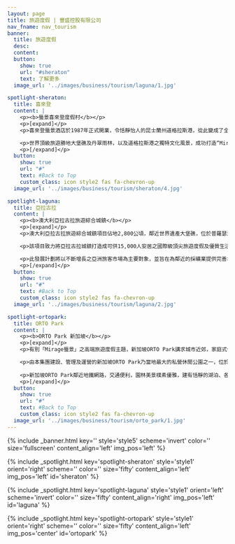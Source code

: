 ```yaml
---
layout: page
title: 旅遊度假 | 豐盛控股有限公司
nav_fname: nav_tourism
banner:
  title: 旅遊度假
  desc:
  content:
  button:
    show: true
    url: "#sheraton"
    text: 了解更多
  image_url: '../images/business/tourism/laguna/1.jpg'

spotlight-sheraton:
  title: 喜來登
  content: |
    <p><b>蜃景喜來登度假村</b></p>
    <p>[expand]</p>
    <p>喜來登蜃景酒店於1987年正式開業，令恬靜怡人的昆士蘭州道格拉斯港，從此變成了全球熱捧之熱帶度假旅遊樂園，各國政要巨星包括中國前國家主席江澤民、美國前總統克林頓、美國著名影星湯姆漢克斯及約翰．特拉沃爾塔、英國著名歌手米克．賈格爾、德國名模克勞迪亞．希弗等均曾經造訪該酒店，在四英里的沙灘上留下璀璨光影。</p>

    <p>世界頂級旅遊勝地大堡礁及丹翠雨林，以及道格拉斯港之獨特文化風景，成功打造“Mirgae蜃景”為高端旅遊度假品牌，豐盛控股更將此高端旅遊度假品牌，引入至中國及其他國家旅遊地產項目。</p>
    <p>[/expand]</p>
  button:
    show: true
    url: "#"
    text: #Back to Top
    custom_class: icon style2 fas fa-chevron-up
  image_url: '../images/business/tourism/sheraton/4.jpg'

spotlight-laguna:
  title: 亞拉古拉
  content: |
    <p><b>澳大利亞拉古拉旅遊綜合城鎮</b></p>
    <p>[expand]</p>
    <p>澳大利亞拉古拉旅遊綜合城鎮項目佔地2,800公頃，鄰近世界遺產大堡礁，位於普羅瑟派恩機場以南25公里，距離Bruce高速公路8公里，毗鄰Midge Point小鎮。項目座落於聖靈群島地區，聖靈群島由74座景色秀麗的小島組成，毗鄰大堡礁，成就當地成為廿壹世紀綜合旅遊度假聖地的理想地標。</p>

    <p>該項目致力將亞拉古拉城鎮打造成可供15,000人安居之國際級頂尖旅遊度假及優質生活勝地，計劃興建或合資發展國際機場，5間國際級酒店、賭場與娛樂中心，兩個18洞及一個27洞高爾夫球場，擁有860個泊位之遊艇碼頭，與旅遊觀光相關之有機農場、購物零售區、會議中心、郵輪碼頭，以及以退休度假及房地產相關之項目。</p>

    <p>此發展計劃將以不斷增長之亞洲旅客市場為主要對象，並旨在為鄰近的採礦業提供完善地區設施服務，勢將成為昆士蘭旅遊、資源、建築及農業等經濟發展焦點。</p>
    <p>[/expand]</p>
  button:
    show: true
    url: "#"
    text: #Back to Top
    custom_class: icon style2 fas fa-chevron-up
  image_url: '../images/business/tourism/laguna/2.jpg'

spotlight-ortopark:
  title: ORTO Park
  content: |
    <p><b>ORTO Park 新加坡</b></p>
    <p>[expand]</p>
    <p>有別「Mirage蜃景」之高端旅遊度假主題，新加坡ORTO Park講求城市近郊，家庭式休閒度假，強調自然，原始生態的理念。</p>

    <p>由本集團建設、管理及運營的新加坡ORTO Park乃當地最大的私營休閒公園之一，位於新加坡北部，占地約51500平方米，自然環境優美，是深受新加坡當地居民及海外遊客喜歡之休閒娛樂公園。</p>
    
    <p>新加坡ORTO Park鄰近地鐵網路，交通便利，園林美景樸素優雅，建有恬靜的湖泊、各類活動設施如釣蝦釣魚、兒童遊樂活動等；室外活動場地如湖畔小屋及湖畔大道，適合舉辦各類型學校活動，家庭聚會和結婚典禮等；景色怡人的園內餐廳及咖啡座，提供美味難忘的湖邊美食體驗。</p>
    <p>[/expand]</p>
  button:
    show: true
    url: "#"
    text: #Back to Top
    custom_class: icon style2 fas fa-chevron-up
  image_url: '../images/business/tourism/orto_park/1.jpg'
---
```

<!-- Welcome Banner -->
{% include _banner.html key='' style='style5' scheme='invert' color='' size='fullscreen' content_align='left' img_pos='left' %}

<!-- Properties -->
{% include _spotlight.html key='spotlight-sheraton' style='style1' orient='right' scheme='' color='' size='fifty' content_align='left' img_pos='left' id='sheraton' %}

{% include _spotlight.html key='spotlight-laguna' style='style1' orient='left' scheme='invert' color='' size='fifty' content_align='right' img_pos='left' id='laguna' %}

{% include _spotlight.html key='spotlight-ortopark' style='style1' orient='right' scheme='' color='' size='fifty' content_align='left' img_pos='center' id='ortopark' %}
